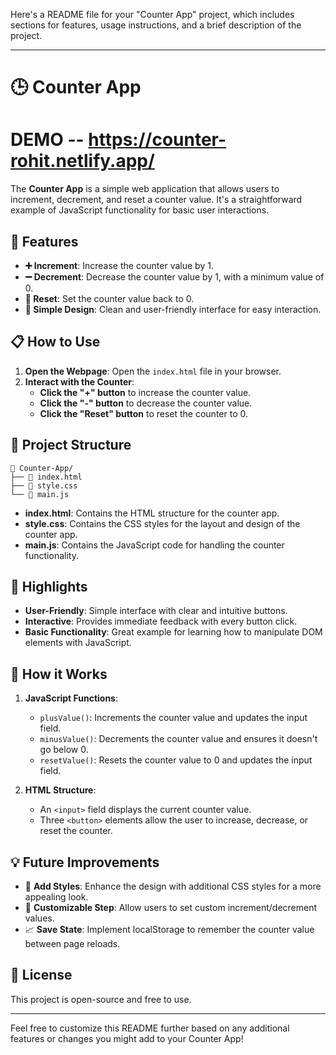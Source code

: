 Here's a README file for your "Counter App" project, which includes sections for features, usage instructions, and a brief description of the project.

---

# 🕒 Counter App
# DEMO -- https://counter-rohit.netlify.app/

The **Counter App** is a simple web application that allows users to increment, decrement, and reset a counter value. It's a straightforward example of JavaScript functionality for basic user interactions.

## 🚀 Features

- **➕ Increment**: Increase the counter value by 1.
- **➖ Decrement**: Decrease the counter value by 1, with a minimum value of 0.
- **🔄 Reset**: Set the counter value back to 0.
- **🎨 Simple Design**: Clean and user-friendly interface for easy interaction.

## 📋 How to Use

1. **Open the Webpage**: Open the `index.html` file in your browser.
2. **Interact with the Counter**:
   - **Click the "+" button** to increase the counter value.
   - **Click the "-" button** to decrease the counter value.
   - **Click the "Reset" button** to reset the counter to 0.

## 📂 Project Structure

```
📁 Counter-App/
├── 📄 index.html
├── 📄 style.css
└── 📄 main.js
```

- **index.html**: Contains the HTML structure for the counter app.
- **style.css**: Contains the CSS styles for the layout and design of the counter app.
- **main.js**: Contains the JavaScript code for handling the counter functionality.

## 🌟 Highlights

- **User-Friendly**: Simple interface with clear and intuitive buttons.
- **Interactive**: Provides immediate feedback with every button click.
- **Basic Functionality**: Great example for learning how to manipulate DOM elements with JavaScript.

## 🤖 How it Works

1. **JavaScript Functions**:
   - `plusValue()`: Increments the counter value and updates the input field.
   - `minusValue()`: Decrements the counter value and ensures it doesn't go below 0.
   - `resetValue()`: Resets the counter value to 0 and updates the input field.

2. **HTML Structure**: 
   - An `<input>` field displays the current counter value.
   - Three `<button>` elements allow the user to increase, decrease, or reset the counter.

## 💡 Future Improvements

- 🌈 **Add Styles**: Enhance the design with additional CSS styles for a more appealing look.
- 🧮 **Customizable Step**: Allow users to set custom increment/decrement values.
- 📈 **Save State**: Implement localStorage to remember the counter value between page reloads.

## 📝 License

This project is open-source and free to use.

---

Feel free to customize this README further based on any additional features or changes you might add to your Counter App!

